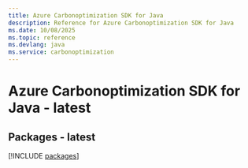 ```yaml
---
title: Azure Carbonoptimization SDK for Java
description: Reference for Azure Carbonoptimization SDK for Java
ms.date: 10/08/2025
ms.topic: reference
ms.devlang: java
ms.service: carbonoptimization
---
```

# Azure Carbonoptimization SDK for Java - latest
## Packages - latest
[!INCLUDE [packages](carbonoptimization-index.md)]